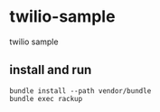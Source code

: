 twilio-sample
=============

twilio sample

## install and run

```
bundle install --path vendor/bundle
bundle exec rackup
```